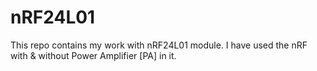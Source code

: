# nRF24L01
This repo contains my work with nRF24L01 module. I have used the nRF with &amp; without Power Amplifier [PA] in it.  
